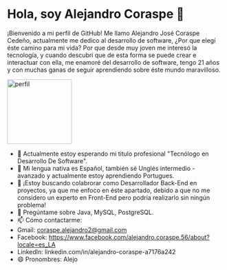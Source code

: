 # Hola, soy Alejandro Coraspe 👋

¡Bienvenido a mi perfil de GitHub! Me llamo Alejandro José Coraspe Cedeño, actualmente me dedico al desarrollo de software, ¿Por que elegí éste camino para mi vida? Por que desde muy joven me interesó la tecnología, y cuando descubrí que de esta forma se puede crear e interactuar con ella, me enamoré del desarrollo de software, tengo 21 años y con muchas ganas de seguir aprendiendo sobre éste mundo maravilloso.

<img src="https://scontent.fcue3-1.fna.fbcdn.net/v/t1.6435-9/173829190_466003847983167_7727668210667380514_n.jpg?_nc_cat=102&ccb=1-7&_nc_sid=be3454&_nc_ohc=p8nNP4Fnaq0AX_flIXG&_nc_ht=scontent.fcue3-1.fna&oh=00_AfDQys3pjTtnalkB2UPL_qtYaYPdthUevnV_85flCuf5bQ&oe=65C678E7" alt="perfil" width="150" height="150">

- 🔭 Actualmente estoy esperando mi titulo profesional "Tecnólogo en Desarrollo De Software".
- 🌱 Mi lengua nativa es Español, también sé Unglés intermedio - avanzado y actualmente estoy aprendiendo Portugues.
- 👯 ¡Estoy buscando colabrorar como Desarrollador Back-End en proyectos, ya que me enfoco en éste apartado, debido a que no me considero un experto en Front-End pero podría realizarlo sin ningún problema!
- 💬 Pregúntame sobre Java, MySQL, PostgreSQL.
- 📫 Cómo contactarme: 
- Gmail: coraspe.alejandro2@gmail.com 
- Facebook: https://www.facebook.com/alejandro.coraspe.56/about?locale=es_LA
- LinkedIn: linkedin.com/in/alejandro-coraspe-a7176a242
- 😄 Pronombres: Alejo
